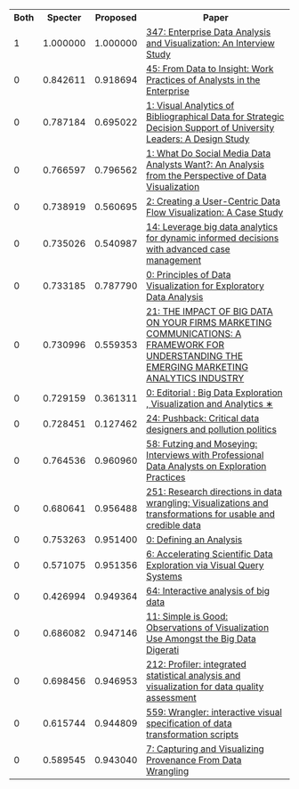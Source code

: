 <html><table><tr>
<th>Both</th>
<th>Specter</th>
<th>Proposed</th>
<th>Paper</th>
</tr>
<tr>
<td>1</td>
<td>1.000000</td>
<td>1.000000</td>
<td><a href="https://www.semanticscholar.org/paper/74cfdf198265ed2e953cfc185d3ba1aeb8e4e8b5">347: Enterprise Data Analysis and Visualization: An Interview Study</a></td>
</tr>
<tr>
<td>0</td>
<td>0.842611</td>
<td>0.918694</td>
<td><a href="https://www.semanticscholar.org/paper/53b810c0645105c14125326a5f3adeb8402ca3ac">45: From Data to Insight: Work Practices of Analysts in the Enterprise</a></td>
</tr>
<tr>
<td>0</td>
<td>0.787184</td>
<td>0.695022</td>
<td><a href="https://www.semanticscholar.org/paper/8012b4906e699ec93a4c9781963f110047412558">1: Visual Analytics of Bibliographical Data for Strategic Decision Support of University Leaders: A Design Study</a></td>
</tr>
<tr>
<td>0</td>
<td>0.766597</td>
<td>0.796562</td>
<td><a href="https://www.semanticscholar.org/paper/a4ce884afb4f11d6d5912b35702d32a49efb9656">1: What Do Social Media Data Analysts Want?: An Analysis from the Perspective of Data Visualization</a></td>
</tr>
<tr>
<td>0</td>
<td>0.738919</td>
<td>0.560695</td>
<td><a href="https://www.semanticscholar.org/paper/88b883551ef19c1e732472e4da0a7983960bacae">2: Creating a User-Centric Data Flow Visualization: A Case Study</a></td>
</tr>
<tr>
<td>0</td>
<td>0.735026</td>
<td>0.540987</td>
<td><a href="https://www.semanticscholar.org/paper/c3db06eaabd8f867e8f743995d8c8836576f4fd4">14: Leverage big data analytics for dynamic informed decisions with advanced case management</a></td>
</tr>
<tr>
<td>0</td>
<td>0.733185</td>
<td>0.787790</td>
<td><a href="https://www.semanticscholar.org/paper/65214332e3101c8b2d8fa3db2c38ce8f1e25b60c">0: Principles of Data Visualization for Exploratory Data Analysis</a></td>
</tr>
<tr>
<td>0</td>
<td>0.730996</td>
<td>0.559353</td>
<td><a href="https://www.semanticscholar.org/paper/b2560017b2368e73aabe8e43376a99559a1caeb8">21: THE IMPACT OF BIG DATA ON YOUR FIRMS MARKETING COMMUNICATIONS: A FRAMEWORK FOR UNDERSTANDING THE EMERGING MARKETING ANALYTICS INDUSTRY</a></td>
</tr>
<tr>
<td>0</td>
<td>0.729159</td>
<td>0.361311</td>
<td><a href="https://www.semanticscholar.org/paper/cbe7cc2f64e954dc4683a66233d4289b3e505407">0: Editorial : Big Data Exploration , Visualization and Analytics ∗</a></td>
</tr>
<tr>
<td>0</td>
<td>0.728451</td>
<td>0.127462</td>
<td><a href="https://www.semanticscholar.org/paper/2863c6cc19505c7fd7d1d395ac1947d6976c5a88">24: Pushback: Critical data designers and pollution politics</a></td>
</tr>
<tr>
<td>0</td>
<td>0.764536</td>
<td>0.960960</td>
<td><a href="https://www.semanticscholar.org/paper/598d0ece2e96e699068482fcaf0441933856fe1e">58: Futzing and Moseying: Interviews with Professional Data Analysts on Exploration Practices</a></td>
</tr>
<tr>
<td>0</td>
<td>0.680641</td>
<td>0.956488</td>
<td><a href="https://www.semanticscholar.org/paper/0e9c41ebc5086b8b9d7004a68d6637e4940f03c9">251: Research directions in data wrangling: Visualizations and transformations for usable and credible data</a></td>
</tr>
<tr>
<td>0</td>
<td>0.753263</td>
<td>0.951400</td>
<td><a href="https://www.semanticscholar.org/paper/31cd14a2d23d6878ba79faec9053f3ae31cb4f54">0: Defining an Analysis</a></td>
</tr>
<tr>
<td>0</td>
<td>0.571075</td>
<td>0.951356</td>
<td><a href="https://www.semanticscholar.org/paper/f5b3ab9b64ccc9a704e3de0e5e2c6e5ef2578bef">6: Accelerating Scientific Data Exploration via Visual Query Systems</a></td>
</tr>
<tr>
<td>0</td>
<td>0.426994</td>
<td>0.949364</td>
<td><a href="https://www.semanticscholar.org/paper/f31d9a7650a4c7037b9180d833b63eb87db9b055">64: Interactive analysis of big data</a></td>
</tr>
<tr>
<td>0</td>
<td>0.686082</td>
<td>0.947146</td>
<td><a href="https://www.semanticscholar.org/paper/9233bba50f1526f256825ca3201121b520a84441">11: Simple is Good: Observations of Visualization Use Amongst the Big Data Digerati</a></td>
</tr>
<tr>
<td>0</td>
<td>0.698456</td>
<td>0.946953</td>
<td><a href="https://www.semanticscholar.org/paper/f7214535a3f9e146674f5bb07d0fdb2b38e957cd">212: Profiler: integrated statistical analysis and visualization for data quality assessment</a></td>
</tr>
<tr>
<td>0</td>
<td>0.615744</td>
<td>0.944809</td>
<td><a href="https://www.semanticscholar.org/paper/4c67851b77766ba4ad9f1ac0bd4c9491c327574e">559: Wrangler: interactive visual specification of data transformation scripts</a></td>
</tr>
<tr>
<td>0</td>
<td>0.589545</td>
<td>0.943040</td>
<td><a href="https://www.semanticscholar.org/paper/bf151b59fb45af4067162db590a25f1785c493e1">7: Capturing and Visualizing Provenance From Data Wrangling</a></td>
</tr>
</table></html>
